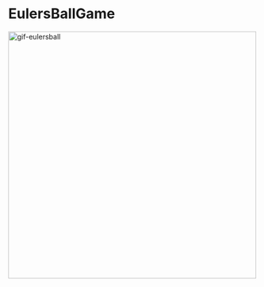 # EulersBallGame
 
<img src="https://i.ibb.co/CsCHCWB/gif-eulersball.gif" width="500" height="auto" alt="gif-eulersball" border="0">
